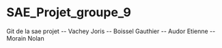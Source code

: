 # SAE_Projet_groupe_9
Git de la sae projet 
-- Vachey Joris
-- Boissel Gauthier
-- Audor Etienne
-- Morain Nolan
